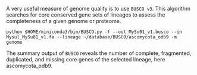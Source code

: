 A very useful measure of genome quality is to use `BUSCO v3`. This algorithm searches for core conserved gene sets of lineages to assess the completeness of a given genome or proteome.  

```ShellSession
python $HOME/miniconda3/bin/BUSCO.py -f --out MySu01_v1.busco --in Mysul_MySu01_v1.fa --lineage ~/database/BUSCO/ascomycota_odb9 -m genome
```

The summary output of `BUSCO` reveals the number of complete, fragmented, duplicated, and missing core genes of the selected lineage, here ascomycota_odb9.
```

```
